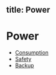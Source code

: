 title: Power
---

# Power

- [Consumption](general/power/consumption.html)
- [Safety](general/power/safety.html)
- [Backup](general/power/backup.html)